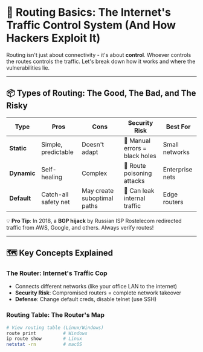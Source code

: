 # 🚦 **Routing Basics: The Internet's Traffic Control System (And How Hackers Exploit It)**

Routing isn't just about connectivity - it's about **control**. Whoever controls the routes controls the traffic. Let's break down how it works and where the vulnerabilities lie.

---

## 📦 **Types of Routing: The Good, The Bad, and The Risky**

| Type       | Pros                  | Cons                  | Security Risk                  | Best For          |
|------------|-----------------------|-----------------------|--------------------------------|-------------------|
| **Static** | Simple, predictable   | Doesn't adapt         | 🚨 Manual errors = black holes | Small networks    |
| **Dynamic**| Self-healing          | Complex               | 🚨 Route poisoning attacks    | Enterprise nets   |
| **Default**| Catch-all safety net  | May create suboptimal paths | 🚨 Can leak internal traffic | Edge routers      |

💡 **Pro Tip**: In 2018, a **BGP hijack** by Russian ISP Rostelecom redirected traffic from AWS, Google, and others. Always verify routes!

---

## 🗺️ **Key Concepts Explained**

### **The Router: Internet's Traffic Cop**
- Connects different networks (like your office LAN to the internet)
- **Security Risk**: Compromised routers = complete network takeover
- **Defense**: Change default creds, disable telnet (use SSH)

### **Routing Table: The Router's Map**
```bash
# View routing table (Linux/Windows)
route print          # Windows
ip route show        # Linux
netstat -rn          # macOS
